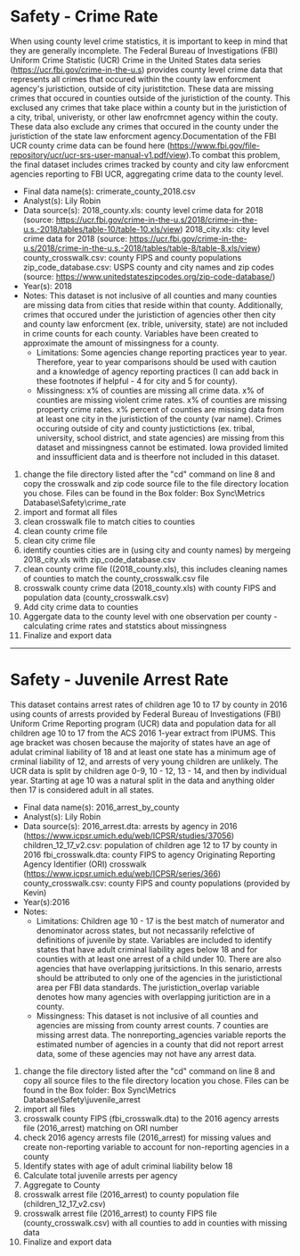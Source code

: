 # Safety - Crime Rate

When using county level crime statistics, it is important to keep in mind that they are generally incomplete. The Federal Bureau of Investigations (FBI) Uniform Crime Statistic (UCR) Crime in the United States data series (https://ucr.fbi.gov/crime-in-the-u.s) provides county level crime data that represents all crimes that occured within the county law enforcment agency's juristiction, outside of city juristitction. These data are missing crimes that occured in counties outside of the juristiction of the county. This exclused any crimes that take place within a county but in the juristiction of a city, tribal, univeristy, or other law enofrcmnet agency within the couty. These data also exclude any crimes that occured in the county under the juristiction of the state law enforcment agency.Documentation of the FBI UCR county crime data can be found here (https://www.fbi.gov/file-repository/ucr/ucr-srs-user-manual-v1.pdf/view).To combat this problem, the final dataset includes crimes tracked by county and city law enforcment agencies reporting to FBI UCR, aggregating crime data to the county level.

* Final data name(s): crimerate_county_2018.csv
* Analyst(s): Lily Robin
* Data source(s):
	2018_county.xls: county level crime data for 2018 (source: https://ucr.fbi.gov/crime-in-the-u.s/2018/crime-in-the-u.s.-2018/tables/table-10/table-10.xls/view)
	2018_city.xls: city level crime data for 2018 (source: https://ucr.fbi.gov/crime-in-the-u.s/2018/crime-in-the-u.s.-2018/tables/table-8/table-8.xls/view)
	county_crosswalk.csv: county FIPS and county populations
	zip_code_database.csv: USPS county and city names and zip codes (source: https://www.unitedstateszipcodes.org/zip-code-database/)
* Year(s): 2018
* Notes: This dataset is not inclusive of all counties and many counties are missing data from cities that reside within that county. Additionally, crimes that occured under the juristiction of agencies other then city and county law enforcment (ex. trible, university, state) are not included in crime counts for each county. Variables have been created to approximate the amount of missingness for a county. 
    * Limitations: Some agencies change reporting practices year to year. Therefore, year to year comparisons should be used with caution and a knowledge of agency reporting practices (I can add back in these footnotes if helpful - 4 for city and 5 for county). 
    * Missingness: x% of counties are missing all crime data. x% of counties are missing violent crime rates. x% of counties are missing property crime rates. x% percent of counties are missing data from at least one city in the juristiction of the county (var name). Crimes occuring outside of city and county justictictions (ex. tribal, university, school district, and state agencies) are missing from this dataset and missingness cannot be estimated. Iowa provided limited and inssufficient data and is theerfore not included in this dataset. 

1. change the file directory listed after the "cd" command on line 8 and copy the crosswalk and zip code source file to the file directory location you chose. Files can be found in the Box folder: Box Sync\Metrics Database\Safety\crime_rate
2. import and format all files
3. clean crosswalk file to match cities to counties
4. clean county crime file
5. clean city crime file
6. identify counties cities are in (using city and county names) by mergeing 2018_city.xls with zip_code_database.csv
4. clean county crime file ((2018_county.xls), this includes cleaning names of counties to match the county_crosswalk.csv file
5. crosswalk county crime data (2018_county.xls) with county FIPS and population data (county_crosswalk.csv)
6. Add city crime data to counties
7. Aggergate data to the county level with one observation per county - calculating crime rates and statstics about missingness
8. Finalize and export data

----------------

# Safety - Juvenile Arrest Rate

This dataset contains arrest rates of children age 10 to 17 by county in 2016 using counts of arrests provided by Federal Bureau of Investigations (FBI) Uniform Crime Reporting program (UCR) data and population data for all children age 10 to 17 from the ACS 2016 1-year extract from IPUMS. This age bracket was chosen because the majority of states have an age of adulat criminal liability of 18 and at least one state has a minimum age of crminal liability of 12, and arrests of very young children are unlikely. The UCR data is split by children age 0-9, 10 - 12, 13 - 14, and then by individual year. Starting at age 10 was a natural split in the data and anything older then 17 is considered adult in all states. 

* Final data name(s): 2016_arrest_by_county
* Analyst(s): Lily Robin
* Data source(s):
	2016_arrest.dta: arrests by agency in 2016 (https://www.icpsr.umich.edu/web/ICPSR/studies/37056)
	children_12_17_v2.csv: population of children age 12 to 17 by county in 2016
	fbi_crosswalk.dta: county FIPS to agency Originating Reporting Agency Identifier (ORI) crosswalk (https://www.icpsr.umich.edu/web/ICPSR/series/366)
	county_crosswalk.csv: county FIPS and county populations (provided by Kevin)
* Year(s):2016
* Notes: 
    * Limitations: Children age 10 - 17 is the best match of numerator and denominator across states, but not necassarily refelctive of definitions of juvenile by state. Variables are included to identify states that have adult criminal liability ages below 18 and for counties with at least one arrest of a child under 10. There are also agencies that have overlapping juritsictions. In this senario, arrests should be attributed to only one of the agencies in the juristictional area per FBI data standards. The juristiction_overlap variable denotes how many agencies with overlapping juritiction are in a county. 
    * Missingness: This dataset is not inclusive of all counties and agencies are missing from county arrest counts. 7 counties are missing arrest data. The nonreporting_agencies variable reports the estimated number of agencies in a county that did not report arrest data, some of these agencies may not have any arrest data. 

1. change the file directory listed after the "cd" command on line 8 and copy all source files to the file directory location you chose. Files can be found in the Box folder: Box Sync\Metrics Database\Safety\juvenile_arrest
2. import all files
3. crosswalk county FIPS (fbi_crosswalk.dta) to the 2016 agency arrests file (2016_arrest) matching on ORI number
4. check 2016 agency arrests file (2016_arrest) for missing values and create non-reporting variable to account for non-reporting agencies in a county
5. Identify states with age of adult criminal liability below 18
6. Calculate total juvenile arrests per agency
7. Aggregate to County
8. crosswalk arrest file (2016_arrest) to county population file (children_12_17_v2.csv)
9. crosswalk arrest file (2016_arrest) to county FIPS file (county_crosswalk.csv) with all counties to add in counties with missing data
10. Finalize and export data